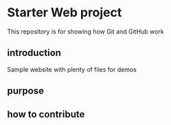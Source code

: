# Starter Web project

This repository is for showing how Git and GitHub work

## introduction

Sample website with plenty of files for demos

## purpose


## how to contribute
